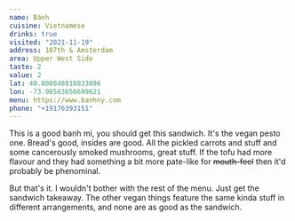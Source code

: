 ```yaml
---
name: Bánh
cuisine: Vietnamese
drinks: true
visited: "2021-11-19"
address: 107th & Amsterdam
area: Upper West Side
taste: 2
value: 2
lat: 40.800848818833096
lon: -73.96563656699621
menu: https://www.banhny.com
phone: "+19176393151"
---
```


This is a good banh mi, you should get this sandwich. It's the vegan pesto one. Bread's good, insides are good. All the pickled carrots and stuff and some cancerously smoked mushrooms, great stuff. If the tofu had more flavour and they had something a bit more pate-like for ~~mouth-feel~~ then it'd probably be phenominal.

But that's it. I wouldn't bother with the rest of the menu. Just get the sandwich takeaway. The other vegan things feature the same kinda stuff in different arrangements, and none are as good as the sandwich.
